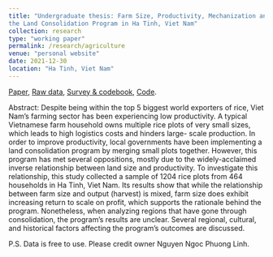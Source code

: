 ```yaml
---
title: "Undergraduate thesis: Farm Size, Productivity, Mechanization and
the Land Consolidation Program in Ha Tinh, Viet Nam"
collection: research
type: "working paper"
permalink: /research/agriculture
venue: "personal website"
date: 2021-12-30
location: "Ha Tinh, Viet Nam"
---
```

[Paper](../pdfs-research/agriculture/agriculture.pdf), [Raw data](../pdfs-research/agriculture/rawdata.xlsx), [Survey & codebook](../pdfs-research/agriculture/survey-codebook.pdf), [Code](https://github.com/npl-nguyen/agriculture).

Abstract: Despite being within the top 5 biggest world exporters of rice, Viet Nam’s farming
sector has been experiencing low productivity. A typical Vietnamese farm household owns
multiple rice plots of very small sizes, which leads to high logistics costs and hinders large-
scale production. In order to improve productivity, local governments have been
implementing a land consolidation program by merging small plots together. However, this
program has met several oppositions, mostly due to the widely-acclaimed inverse
relationship between land size and productivity. To investigate this relationship, this study
collected a sample of 1204 rice plots from 464 households in Ha Tinh, Viet Nam. Its results show
that while the relationship between farm size and output (harvest) is mixed, farm size does
exhibit increasing return to scale on profit, which supports the rationale behind the program.
Nonetheless, when analyzing regions that have gone through consolidation, the program’s
results are unclear. Several regional, cultural, and historical factors affecting the program’s
outcomes are discussed.

P.S. Data is free to use. Please credit owner Nguyen Ngoc Phuong Linh.



